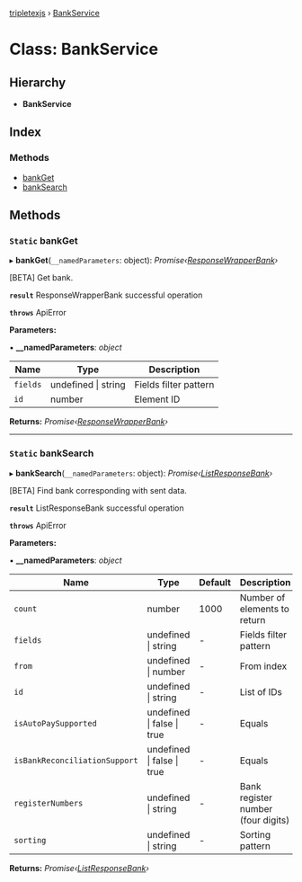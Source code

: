 [tripletexjs](../README.md) › [BankService](bankservice.md)

# Class: BankService

## Hierarchy

* **BankService**

## Index

### Methods

* [bankGet](bankservice.md#static-bankget)
* [bankSearch](bankservice.md#static-banksearch)

## Methods

### `Static` bankGet

▸ **bankGet**(`__namedParameters`: object): *Promise‹[ResponseWrapperBank](../interfaces/responsewrapperbank.md)›*

[BETA] Get bank.

**`result`** ResponseWrapperBank successful operation

**`throws`** ApiError

**Parameters:**

▪ **__namedParameters**: *object*

Name | Type | Description |
------ | ------ | ------ |
`fields` | undefined &#124; string | Fields filter pattern |
`id` | number | Element ID |

**Returns:** *Promise‹[ResponseWrapperBank](../interfaces/responsewrapperbank.md)›*

___

### `Static` bankSearch

▸ **bankSearch**(`__namedParameters`: object): *Promise‹[ListResponseBank](../interfaces/listresponsebank.md)›*

[BETA] Find bank corresponding with sent data.

**`result`** ListResponseBank successful operation

**`throws`** ApiError

**Parameters:**

▪ **__namedParameters**: *object*

Name | Type | Default | Description |
------ | ------ | ------ | ------ |
`count` | number | 1000 | Number of elements to return |
`fields` | undefined &#124; string | - | Fields filter pattern |
`from` | undefined &#124; number | - | From index |
`id` | undefined &#124; string | - | List of IDs |
`isAutoPaySupported` | undefined &#124; false &#124; true | - | Equals |
`isBankReconciliationSupport` | undefined &#124; false &#124; true | - | Equals |
`registerNumbers` | undefined &#124; string | - | Bank register number (four digits) |
`sorting` | undefined &#124; string | - | Sorting pattern |

**Returns:** *Promise‹[ListResponseBank](../interfaces/listresponsebank.md)›*
